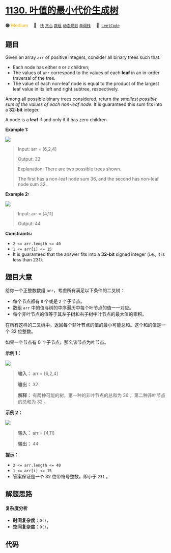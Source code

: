 # [1130. 叶值的最小代价生成树](https://leetcode.com/problems/minimum-cost-tree-from-leaf-values)

🟠 <font color=#ffb800>Medium</font>&emsp; 🔖&ensp; [`栈`](/outline/tag/stack.md) [`贪心`](/outline/tag/greedy.md) [`数组`](/outline/tag/array.md) [`动态规划`](/outline/tag/dynamic-programming.md) [`单调栈`](/outline/tag/monotonic-stack.md)&emsp; 🔗&ensp;[`LeetCode`](https://leetcode.com/problems/minimum-cost-tree-from-leaf-values)

## 题目

Given an array `arr` of positive integers, consider all binary trees such
that:

  * Each node has either `0` or `2` children;
  * The values of `arr` correspond to the values of each **leaf** in an in-order traversal of the tree.
  * The value of each non-leaf node is equal to the product of the largest leaf value in its left and right subtree, respectively.

Among all possible binary trees considered, return _the smallest possible sum
of the values of each non-leaf node_. It is guaranteed this sum fits into a
**32-bit** integer.

A node is a **leaf** if and only if it has zero children.



**Example 1:**

![](https://assets.leetcode.com/uploads/2021/08/10/tree1.jpg)

> Input: arr = [6,2,4]
> 
> Output: 32
> 
> Explanation: There are two possible trees shown.
> 
> The first has a non-leaf node sum 36, and the second has non-leaf node sum 32.

**Example 2:**

![](https://assets.leetcode.com/uploads/2021/08/10/tree2.jpg)

> Input: arr = [4,11]
> 
> Output: 44

**Constraints:**

  * `2 <= arr.length <= 40`
  * `1 <= arr[i] <= 15`
  * It is guaranteed that the answer fits into a **32-bit** signed integer (i.e., it is less than 231).


## 题目大意

给你一个正整数数组 `arr`，考虑所有满足以下条件的二叉树：

  * 每个节点都有 `0` 个或是 `2` 个子节点。
  * 数组 `arr` 中的值与树的中序遍历中每个叶节点的值一一对应。
  * 每个非叶节点的值等于其左子树和右子树中叶节点的最大值的乘积。

在所有这样的二叉树中，返回每个非叶节点的值的最小可能总和。这个和的值是一个 32 位整数。

如果一个节点有 0 个子节点，那么该节点为叶节点。



**示例 1：**

![](https://assets.leetcode.com/uploads/2021/08/10/tree1.jpg)

> 
> 
> 
> 
> 
> **输入：** arr = [6,2,4]
> 
> **输出：** 32
> 
> **解释：** 有两种可能的树，第一种的非叶节点的总和为 36 ，第二种非叶节点的总和为 32 。 
> 
> 

**示例 2：**

![](https://assets.leetcode.com/uploads/2021/08/10/tree2.jpg)

> 
> 
> 
> 
> 
> **输入：** arr = [4,11]
> 
> **输出：** 44
> 
> 



**提示：**

  * `2 <= arr.length <= 40`
  * `1 <= arr[i] <= 15`
  * 答案保证是一个 32 位带符号整数，即小于 `231` 。


## 解题思路

#### 复杂度分析

- **时间复杂度**：`O()`，
- **空间复杂度**：`O()`，

## 代码

```javascript

```